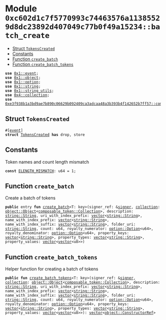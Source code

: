 
<a id="0xc602d1c7f5770993c74463576a11385529d8dc23892d407049c77b0f49a15234_batch_create"></a>

# Module `0xc602d1c7f5770993c74463576a11385529d8dc23892d407049c77b0f49a15234::batch_create`



-  [Struct `TokensCreated`](#0xc602d1c7f5770993c74463576a11385529d8dc23892d407049c77b0f49a15234_batch_create_TokensCreated)
-  [Constants](#@Constants_0)
-  [Function `create_batch`](#0xc602d1c7f5770993c74463576a11385529d8dc23892d407049c77b0f49a15234_batch_create_create_batch)
-  [Function `create_batch_tokens`](#0xc602d1c7f5770993c74463576a11385529d8dc23892d407049c77b0f49a15234_batch_create_create_batch_tokens)


<pre><code><b>use</b> <a href="">0x1::event</a>;
<b>use</b> <a href="">0x1::object</a>;
<b>use</b> <a href="">0x1::option</a>;
<b>use</b> <a href="">0x1::string</a>;
<b>use</b> <a href="">0x1::string_utils</a>;
<b>use</b> <a href="">0x4::collection</a>;
<b>use</b> <a href="">0xe3f938b1a3bd9ae7b890c06629b092409ca3adcaa48a3b393b4f142652b7ff57::composable_token</a>;
</code></pre>



<a id="0xc602d1c7f5770993c74463576a11385529d8dc23892d407049c77b0f49a15234_batch_create_TokensCreated"></a>

## Struct `TokensCreated`



<pre><code>#[<a href="">event</a>]
<b>struct</b> <a href="batch_create.md#0xc602d1c7f5770993c74463576a11385529d8dc23892d407049c77b0f49a15234_batch_create_TokensCreated">TokensCreated</a> <b>has</b> drop, store
</code></pre>



<a id="@Constants_0"></a>

## Constants


<a id="0xc602d1c7f5770993c74463576a11385529d8dc23892d407049c77b0f49a15234_batch_create_ELENGTH_MISMATCH"></a>

Token names and count length mismatch


<pre><code><b>const</b> <a href="batch_create.md#0xc602d1c7f5770993c74463576a11385529d8dc23892d407049c77b0f49a15234_batch_create_ELENGTH_MISMATCH">ELENGTH_MISMATCH</a>: u64 = 1;
</code></pre>



<a id="0xc602d1c7f5770993c74463576a11385529d8dc23892d407049c77b0f49a15234_batch_create_create_batch"></a>

## Function `create_batch`

Create a batch of tokens


<pre><code><b>public</b> entry <b>fun</b> <a href="batch_create.md#0xc602d1c7f5770993c74463576a11385529d8dc23892d407049c77b0f49a15234_batch_create_create_batch">create_batch</a>&lt;T: key&gt;(signer_ref: &<a href="">signer</a>, <a href="">collection</a>: <a href="_Object">object::Object</a>&lt;<a href="_Collection">composable_token::Collection</a>&gt;, description: <a href="_String">string::String</a>, uri_with_index_prefix: <a href="">vector</a>&lt;<a href="_String">string::String</a>&gt;, name_with_index_prefix: <a href="">vector</a>&lt;<a href="_String">string::String</a>&gt;, name_with_index_suffix: <a href="">vector</a>&lt;<a href="_String">string::String</a>&gt;, folder_uri: <a href="_String">string::String</a>, count: u64, royalty_numerator: <a href="_Option">option::Option</a>&lt;u64&gt;, royalty_denominator: <a href="_Option">option::Option</a>&lt;u64&gt;, property_keys: <a href="">vector</a>&lt;<a href="_String">string::String</a>&gt;, property_types: <a href="">vector</a>&lt;<a href="_String">string::String</a>&gt;, property_values: <a href="">vector</a>&lt;<a href="">vector</a>&lt;u8&gt;&gt;)
</code></pre>



<a id="0xc602d1c7f5770993c74463576a11385529d8dc23892d407049c77b0f49a15234_batch_create_create_batch_tokens"></a>

## Function `create_batch_tokens`

Helper function for creating a batch of tokens


<pre><code><b>public</b> <b>fun</b> <a href="batch_create.md#0xc602d1c7f5770993c74463576a11385529d8dc23892d407049c77b0f49a15234_batch_create_create_batch_tokens">create_batch_tokens</a>&lt;T: key&gt;(signer_ref: &<a href="">signer</a>, <a href="">collection</a>: <a href="_Object">object::Object</a>&lt;<a href="_Collection">composable_token::Collection</a>&gt;, description: <a href="_String">string::String</a>, uri_with_index_prefix: <a href="">vector</a>&lt;<a href="_String">string::String</a>&gt;, name_with_index_prefix: <a href="">vector</a>&lt;<a href="_String">string::String</a>&gt;, name_with_index_suffix: <a href="">vector</a>&lt;<a href="_String">string::String</a>&gt;, folder_uri: <a href="_String">string::String</a>, count: u64, royalty_numerator: <a href="_Option">option::Option</a>&lt;u64&gt;, royalty_denominator: <a href="_Option">option::Option</a>&lt;u64&gt;, property_keys: <a href="">vector</a>&lt;<a href="_String">string::String</a>&gt;, property_types: <a href="">vector</a>&lt;<a href="_String">string::String</a>&gt;, property_values: <a href="">vector</a>&lt;<a href="">vector</a>&lt;u8&gt;&gt;): <a href="">vector</a>&lt;<a href="_ConstructorRef">object::ConstructorRef</a>&gt;
</code></pre>
